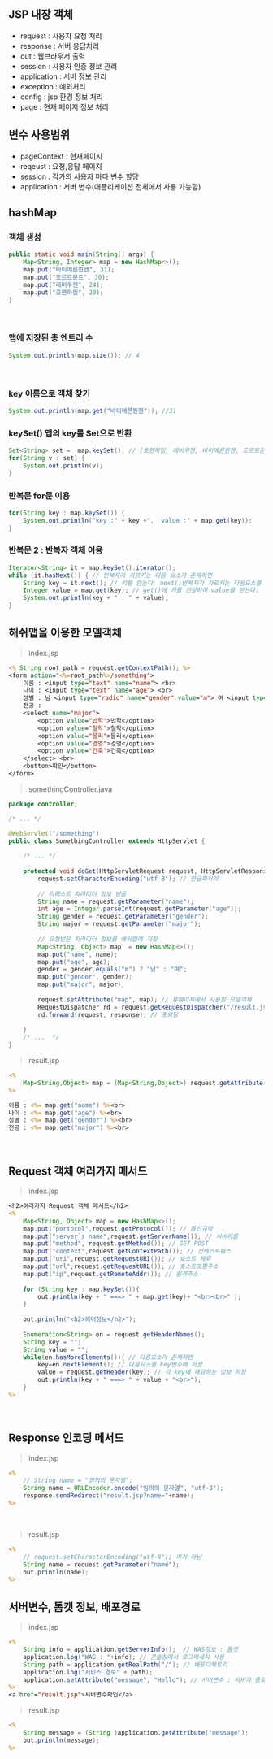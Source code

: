 ## JSP 내장 객체 
- request : 사용자 요청 처리 
- response : 서버 응답처리 
- out : 웹브라우저 출력 
- session : 사용자 인증 정보 관리 
- application : 서버 정보 관리 
- exception : 예외처리 
- config : jsp 환경 정보 처리 
- page : 현재 페이지 정보 처리 

## 변수 사용범위 
- pageContext : 현재페이지
- reqeust : 요청,응답 페이지
- session : 각가의 사용자 마다 변수 할당 
- application : 서버 변수(애플리케이션 전체에서 사용 가능함) 


## hashMap

### 객체 생성 
```java
public static void main(String[] args) {
    Map<String, Integer> map = new HashMap<>(); 
    map.put("바이에른뮌헨", 31);
    map.put("도르트문트", 30); 
    map.put("레버쿠젠", 24); 
    map.put("호펜하임", 20);
}
```

<br>

### 맵에 저장된 총 엔트리 수 
```java
System.out.println(map.size()); // 4
```

<br>

### key 이름으로 객체 찾기 
```java
System.out.println(map.get("바이에른뮌헨")); //31
```

### keySet() 맵의 key를 Set으로 반환
```java
Set<String> set =  map.keySet(); // [호펜하임, 레버쿠젠, 바이에른뮌헨, 도르트문트]
for(String v : set) {
    System.out.println(v); 
}
```

### 반복문 for문 이용
```java
for(String key : map.keySet()) {
    System.out.println("key :" + key +",  value :" + map.get(key));
}
```

### 반복문 2 : 반복자 객체 이용
```java
Iterator<String> it = map.keySet().iterator();
while (it.hasNext()) { // 반복자가 가르키는 다음 요소가 존재하면 
    String key = it.next(); // 키를 얻는다. next()반복자가 가르키는 다음요소를 의미
    Integer value = map.get(key); // get()에 키를 전달하여 value를 얻는다.
    System.out.println(key + " : " + value);
}
```

## 해쉬맵을 이용한 모델객체 

> index.jsp
```jsp
<% String root_path = request.getContextPath(); %>
<form action="<%=root_path%>/something">
	이름 : <input type="text" name="name"> <br>	
	나이 : <input type="text" name="age"> <br>
	성별 : 남 <input type="radio" name="gender" value="m"> 여 <input type="radio" name="gender" value="f"> <br>
	전공 : 
	<select name="major">
		<option value="법학">법학</option>
		<option value="철학">철학</option>
		<option value="물리">물리</option>
		<option value="경영">경영</option>
		<option value="건축">건축</option>
	</select> <br>
	<button>확인</button>
</form>
```

> somethingController.java
```java
package controller;

/* ... */

@WebServlet("/something")
public class SomethingController extends HttpServlet {
	
    /* ... */
    
	protected void doGet(HttpServletRequest request, HttpServletResponse response) throws ServletException, IOException {
		request.setCharacterEncoding("utf-8"); // 한글화처리 
		
		// 리퀘스트 파라미터 정보 받음 
		String name = request.getParameter("name");
		int age = Integer.parseInt(request.getParameter("age")); 
		String gender = request.getParameter("gender");
		String major = request.getParameter("major");
		
		// 요청받은 파라미터 정보를 해쉬맵에 저장 
		Map<String, Object> map  = new HashMap<>();
		map.put("name", name); 
		map.put("age", age); 
		gender = gender.equals("m") ? "남" : "여"; 
		map.put("gender", gender); 
		map.put("major", major);
		
		request.setAttribute("map", map); // 뷰페이지에서 사용할 모델객체 
		RequestDispatcher rd = request.getRequestDispatcher("/result.jsp"); // 포워딩할 페이지 설정
		rd.forward(request, response); // 포워딩
			
	}
    /* ...  */
}

```

> result.jsp
```jsp
<% 
	Map<String,Object> map = (Map<String,Object>) request.getAttribute("map");
%>

이름 : <%= map.get("name") %><br>
나이 : <%= map.get("age") %><br>
성별 : <%= map.get("gender") %><br>
전공 : <%= map.get("major") %><br>
```

<br>

## Request 객체 여러가지 메서드 
> index.jsp
```jsp
<h2>여러가지 Request 객체 메서드</h2>
<%
	Map<String, Object> map = new HashMap<>(); 
	map.put("portocol",request.getProtocol()); // 통신규약
	map.put("server`s name",request.getServerName()); // 서버이름
	map.put("method", request.getMethod()); // GET POST
	map.put("context",request.getContextPath()); // 컨텍스트패스
	map.put("uri",request.getRequestURI()); // 호스트 제외 
	map.put("url",request.getRequestURL()); // 호스트포함주소
	map.put("ip",request.getRemoteAddr()); // 원격주소
	
	for (String key : map.keySet()){
		out.println(key + " ===> " + map.get(key)+ "<br><br>" ); 
	}
	
	out.println("<h2>헤더정보</h2>"); 
	
	Enumeration<String> en = request.getHeaderNames();
	String key = ""; 
	String value = ""; 
	while(en.hasMoreElements()){ // 다음요소가 존재하면
		key=en.nextElement(); // 다음요소를 key변수에 저장
		value = request.getHeader(key); // 각 key에 해당하는 정보 저장 
		out.println(key + " ===> " + value + "<br>"); 
	}
%>
```

<br>


## Response 인코딩 메서드 
> index.jsp
```jsp
<%
	// String name = "임의의 문자열";
	String name = URLEncoder.encode("임의의 문자열", "utf-8");
	response.sendRedirect("result.jsp?name="+name); 
%>
```

<br>

> result.jsp
```jsp
<%
	// request.setCharacterEncoding("utf-8"); 이거 아님
	String name = request.getParameter("name");
	out.println(name);
%>
```

## 서버변수, 톰캣 정보, 배포경로

> index.jsp
```jsp
<%
	String info = application.getServerInfo();  // WAS정보 : 톰캣
	application.log("WAS : "+info); // 콘솔창에서 로그메세지 사용 
	String path = application.getRealPath("/"); // 배포디렉토리 
	application.log("서비스 경로" + path); 
	application.setAttribute("message", "Hello"); // 서버변수 : 서버가 종료될때 까지 이 변수는 유지된다.
%>
<a href="result.jsp">서버변수확인</a>
```
> result.jsp
```jsp
<%
	String message = (String )application.getAttribute("message");
	out.println(message);
%>
```


